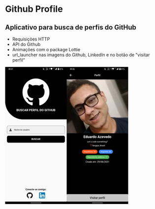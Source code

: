 # Github Profile

## Aplicativo para busca de perfis do GitHub

- Requisições HTTP
- API do Github
- Animações com o package Lottie
- url_launcher nas imagens do Github, LinkedIn e no botão de "visitar perfil"

<div width="200">
<img src="https://github.com/EduAzevedo/github_profile/blob/master/github_profile.jpeg" alt="In-app screenshot" width="200"/><img src="https://github.com/EduAzevedo/github_profile/blob/master/github_profile_user_page.jpeg" alt="In-app screenshot" width="200"/>
</div>
